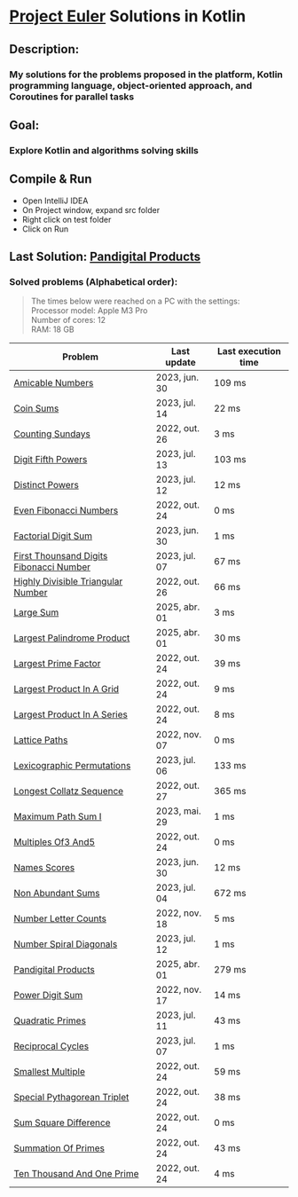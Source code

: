 # [Project Euler](https://projecteuler.net) Solutions in Kotlin

## Description:
### My solutions for the problems proposed in the platform, Kotlin programming language, object-oriented approach, and Coroutines for parallel tasks

## Goal:
### Explore Kotlin and algorithms solving skills

## Compile & Run
- Open IntelliJ IDEA
- On Project window, expand src folder
- Right click on test folder
- Click on Run

## Last Solution: [Pandigital Products](src/main/kotlin/PandigitalProducts.kt)

### Solved problems (Alphabetical order):

> The times below were reached on a PC with the settings: <br/>
> Processor model: Apple M3 Pro <br/>
> Number of cores: 12 <br/>
> RAM:  18 GB <br/>

| Problem                                                                                           | Last update   | Last execution time |
|---------------------------------------------------------------------------------------------------|---------------|---------------------|
| [Amicable Numbers](src/main/kotlin/AmicableNumbers.kt)                                            | 2023, jun. 30 | 109 ms              |
| [Coin Sums](src/main/kotlin/CoinSums.kt)                                                          | 2023, jul. 14 | 22 ms               |
| [Counting Sundays](src/main/kotlin/CountingSundays.kt)                                            | 2022, out. 26 | 3 ms                |
| [Digit Fifth Powers](src/main/kotlin/DigitFifthPowers.kt)                                         | 2023, jul. 13 | 103 ms              |
| [Distinct Powers](src/main/kotlin/DistinctPowers.kt)                                              | 2023, jul. 12 | 12 ms               |
| [Even Fibonacci Numbers](src/main/kotlin/EvenFibonacciNumbers.kt)                                 | 2022, out. 24 | 0 ms                |
| [Factorial Digit Sum](src/main/kotlin/FactorialDigitSum.kt)                                       | 2023, jun. 30 | 1 ms                |
| [First Thounsand Digits Fibonacci Number](src/main/kotlin/FirstThounsandDigitsFibonacciNumber.kt) | 2023, jul. 07 | 67 ms               |
| [Highly Divisible Triangular Number](src/main/kotlin/HighlyDivisibleTriangularNumber.kt)          | 2022, out. 26 | 66 ms               |
| [Large Sum](src/main/kotlin/LargeSum.kt)                                                          | 2025, abr. 01 | 3 ms                |
| [Largest Palindrome Product](src/main/kotlin/LargestPalindromeProduct.kt)                         | 2025, abr. 01 | 30 ms               |
| [Largest Prime Factor](src/main/kotlin/LargestPrimeFactor.kt)                                     | 2022, out. 24 | 39 ms               |
| [Largest Product In A Grid](src/main/kotlin/LargestProductInAGrid.kt)                             | 2022, out. 24 | 9 ms                |
| [Largest Product In A Series](src/main/kotlin/LargestProductInASeries.kt)                         | 2022, out. 24 | 8 ms                |
| [Lattice Paths](src/main/kotlin/LatticePaths.kt)                                                  | 2022, nov. 07 | 0 ms                |
| [Lexicographic Permutations](src/main/kotlin/LexicographicPermutations.kt)                        | 2023, jul. 06 | 133 ms              |
| [Longest Collatz Sequence](src/main/kotlin/LongestCollatzSequence.kt)                             | 2022, out. 27 | 365 ms              |
| [Maximum Path Sum I](src/main/kotlin/MaximumPathSumI.kt)                                          | 2023, mai. 29 | 1 ms                |
| [Multiples Of3 And5](src/main/kotlin/MultiplesOf3And5.kt)                                         | 2022, out. 24 | 0 ms                |
| [Names Scores](src/main/kotlin/NamesScores.kt)                                                    | 2023, jun. 30 | 12 ms               |
| [Non Abundant Sums](src/main/kotlin/NonAbundantSums.kt)                                           | 2023, jul. 04 | 672 ms              |
| [Number Letter Counts](src/main/kotlin/NumberLetterCounts.kt)                                     | 2022, nov. 18 | 5 ms                |
| [Number Spiral Diagonals](src/main/kotlin/NumberSpiralDiagonals.kt)                               | 2023, jul. 12 | 1 ms                |
| [Pandigital Products](src/main/kotlin/PandigitalProducts.kt)                                      | 2025, abr. 01 | 279 ms              |
| [Power Digit Sum](src/main/kotlin/PowerDigitSum.kt)                                               | 2022, nov. 17 | 14 ms               |
| [Quadratic Primes](src/main/kotlin/QuadraticPrimes.kt)                                            | 2023, jul. 11 | 43 ms               |
| [Reciprocal Cycles](src/main/kotlin/ReciprocalCycles.kt)                                          | 2023, jul. 07 | 1 ms                |
| [Smallest Multiple](src/main/kotlin/SmallestMultiple.kt)                                          | 2022, out. 24 | 59 ms               |
| [Special Pythagorean Triplet](src/main/kotlin/SpecialPythagoreanTriplet.kt)                       | 2022, out. 24 | 38 ms               |
| [Sum Square Difference](src/main/kotlin/SumSquareDifference.kt)                                   | 2022, out. 24 | 0 ms                |
| [Summation Of Primes](src/main/kotlin/SummationOfPrimes.kt)                                       | 2022, out. 24 | 43 ms               |
| [Ten Thousand And One Prime](src/main/kotlin/TenThousandAndOnePrime.kt)                           | 2022, out. 24 | 4 ms                |
